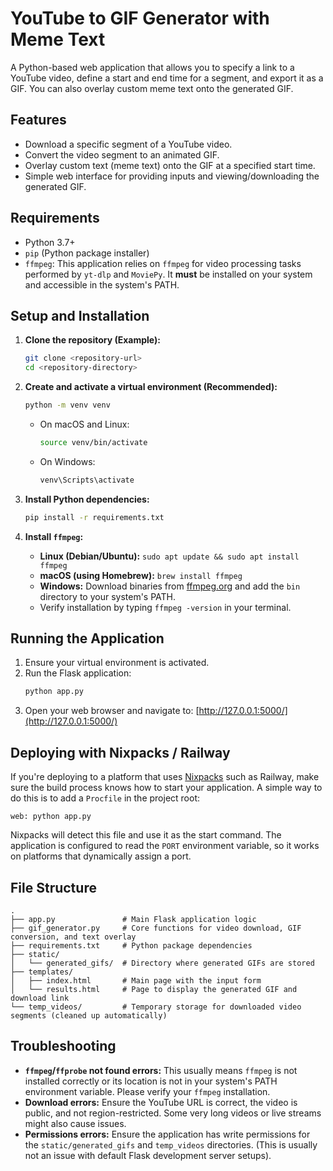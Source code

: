 # YouTube to GIF Generator with Meme Text

A Python-based web application that allows you to specify a link to a YouTube video, define a start and end time for a segment, and export it as a GIF. You can also overlay custom meme text onto the generated GIF.

## Features

*   Download a specific segment of a YouTube video.
*   Convert the video segment to an animated GIF.
*   Overlay custom text (meme text) onto the GIF at a specified start time.
*   Simple web interface for providing inputs and viewing/downloading the generated GIF.

## Requirements

*   Python 3.7+
*   `pip` (Python package installer)
*   `ffmpeg`: This application relies on `ffmpeg` for video processing tasks performed by `yt-dlp` and `MoviePy`. It **must** be installed on your system and accessible in the system's PATH.

## Setup and Installation

1.  **Clone the repository (Example):**
    ```bash
    git clone <repository-url>
    cd <repository-directory>
    ```

2.  **Create and activate a virtual environment (Recommended):**
    ```bash
    python -m venv venv
    ```
    *   On macOS and Linux:
        ```bash
        source venv/bin/activate
        ```
    *   On Windows:
        ```bash
        venv\Scripts\activate
        ```

3.  **Install Python dependencies:**
    ```bash
    pip install -r requirements.txt
    ```

4.  **Install `ffmpeg`:**
    *   **Linux (Debian/Ubuntu):** `sudo apt update && sudo apt install ffmpeg`
    *   **macOS (using Homebrew):** `brew install ffmpeg`
    *   **Windows:** Download binaries from [ffmpeg.org](https://ffmpeg.org/download.html) and add the `bin` directory to your system's PATH.
    *   Verify installation by typing `ffmpeg -version` in your terminal.

## Running the Application

1.  Ensure your virtual environment is activated.
2.  Run the Flask application:
    ```bash
    python app.py
    ```
3.  Open your web browser and navigate to:
    [http://127.0.0.1:5000/](http://127.0.0.1:5000/)

## Deploying with Nixpacks / Railway

If you're deploying to a platform that uses [Nixpacks](https://nixpacks.com) such as
Railway, make sure the build process knows how to start your application. A
simple way to do this is to add a `Procfile` in the project root:

```Procfile
web: python app.py
```

Nixpacks will detect this file and use it as the start command. The application
is configured to read the `PORT` environment variable, so it works on platforms
that dynamically assign a port.

## File Structure

```
.
├── app.py               # Main Flask application logic
├── gif_generator.py     # Core functions for video download, GIF conversion, and text overlay
├── requirements.txt     # Python package dependencies
├── static/
│   └── generated_gifs/  # Directory where generated GIFs are stored
├── templates/
│   ├── index.html       # Main page with the input form
│   └── results.html     # Page to display the generated GIF and download link
└── temp_videos/         # Temporary storage for downloaded video segments (cleaned up automatically)
```

## Troubleshooting

*   **`ffmpeg`/`ffprobe` not found errors:** This usually means `ffmpeg` is not installed correctly or its location is not in your system's PATH environment variable. Please verify your `ffmpeg` installation.
*   **Download errors:** Ensure the YouTube URL is correct, the video is public, and not region-restricted. Some very long videos or live streams might also cause issues.
*   **Permissions errors:** Ensure the application has write permissions for the `static/generated_gifs` and `temp_videos` directories. (This is usually not an issue with default Flask development server setups).
```

